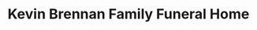 ---
title: "Kevin Brennan Family Funeral Home"
url: /topeka/kevin-brennan-family-funeral-home/
shop: funeral directors
---